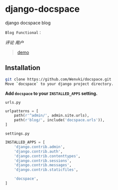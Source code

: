 # django-docspace
django docspace blog

`Blog Functional：`
>
*评论*
*用户*

> [demo](https://www.iloxp.com/)

Installation
------------

```bash
git clone https://github.com/Wenvki/docspace.git
Move `docspace` to your django project directory.
```

**Add `docspace` to your `INSTALLED_APPS` setting.**

`urls.py`

```python
urlpatterns = [
    path(r'^admin/', admin.site.urls),
    path(r'blog/', include('docspace.urls')),
]
```

`settings.py`

```python
INSTALLED_APPS = [
    'django.contrib.admin',
    'django.contrib.auth',
    'django.contrib.contenttypes',
    'django.contrib.sessions',
    'django.contrib.messages',
    'django.contrib.staticfiles',

    'docspace',
]
```
